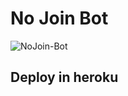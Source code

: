 # No Join Bot

![NoJoin-Bot](https://socialify.git.ci/arnabsen1729/NoJoin-Bot/image?description=1&descriptionEditable=A%20simple%20telegram%20bot%20to%20get%20rid%20of%20annoying%20join%20messages&font=Raleway&forks=1&issues=1&language=1&owner=1&pattern=Overlapping%20Hexagons&pulls=1&stargazers=1&theme=Dark)

## Deploy in heroku
